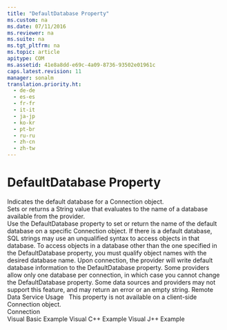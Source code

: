 ```yaml
---
title: "DefaultDatabase Property"
ms.custom: na
ms.date: 07/11/2016
ms.reviewer: na
ms.suite: na
ms.tgt_pltfrm: na
ms.topic: article
apitype: COM
ms.assetid: 41e8a8dd-e69c-4a09-8736-93502e01961c
caps.latest.revision: 11
manager: sonalm
translation.priority.ht: 
  - de-de
  - es-es
  - fr-fr
  - it-it
  - ja-jp
  - ko-kr
  - pt-br
  - ru-ru
  - zh-cn
  - zh-tw
---
```

# DefaultDatabase Property
<?xml version="1.0" encoding="utf-8"?>
<developerReferenceWithoutSyntaxDocument xmlns="http://ddue.schemas.microsoft.com/authoring/2003/5" xmlns:xlink="http://www.w3.org/1999/xlink" xmlns:xsi="http://www.w3.org/2001/XMLSchema-instance" xsi:schemaLocation="http://ddue.schemas.microsoft.com/authoring/2003/5 http://dduestorage.blob.core.windows.net/ddueschema/developer.xsd">
  <introduction>
    <para>Indicates the default database for a <legacyLink xlink:href="ef6b1824-5b12-43db-89d7-8f3d13896d4d">Connection</legacyLink> object.</para>
  </introduction>
  <section>
    <title>Settings and Return Values</title>
    <content>
      <para>Sets or returns a <languageKeyword>String</languageKeyword> value that evaluates to the name of a database available from the provider.</para>
    </content>
  </section>
  <languageReferenceRemarks>
    <content>
      <para>Use the <legacyBold>DefaultDatabase</legacyBold> property to set or return the name of the default database on a specific <legacyBold>Connection</legacyBold> object.</para>
      <para>If there is a default database, SQL strings may use an unqualified syntax to access objects in that database. To access objects in a database other than the one specified in the <legacyBold>DefaultDatabase</legacyBold> property, you must qualify object names with the desired database name. Upon connection, the provider will write default database information to the <legacyBold>DefaultDatabase</legacyBold> property. Some providers allow only one database per connection, in which case you cannot change the <legacyBold>DefaultDatabase</legacyBold> property.</para>
      <para>Some data sources and providers may not support this feature, and may return an error or an empty string.</para>
      <alert class="note">
        <para> <legacyBold>Remote Data Service Usage</legacyBold>   This property is not available on a client-side <legacyBold>Connection</legacyBold> object.</para>
      </alert>
    </content>
  </languageReferenceRemarks>
  <section>
    <title>Applies To</title>
    <content>
      <para>
        <link xlink:href="ef6b1824-5b12-43db-89d7-8f3d13896d4d">Connection</link>
      </para>
    </content>
  </section>
  <relatedTopics>
<link xlink:href="677e1dbe-bcf6-4028-a62c-e99b1c88bf7b">Visual Basic Example</link>
<link xlink:href="d9868c99-425a-4b10-af67-1929ed513fda">Visual C++ Example</link>
<link xlink:href="fdc26576-37d0-4fa1-9afa-75d0e7133675">Visual J++ Example</link>
</relatedTopics>
</developerReferenceWithoutSyntaxDocument>